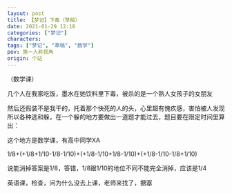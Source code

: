 ```yaml
---
layout: post
title: 【梦记】下毒（草稿）
date: 2021-01-29 12:18
categories: ["梦记"]
characters: 
tags: ["梦记", "草稿", "数学"]
pov: 第一人称视角
origin: 个站
---
```


（数学课）

几个人在我家吃饭，墨水在她饮料里下毒，被杀的是一个熟人女孩子的女朋友

然后还假装不是我干的，托着那个快死的人的头，心里超有愧疚感，害怕被人发现所以各种逃和躲，在一个躲的地方要做出一道题才能过去，题目要在限定时间里算出：

这个地方是数学课，有高中同学XA

1/8+(+1/8+1/10-1/8-1/10)+(+1/8-1/10+1/8-1/10)+(+1/8-1/10-1/8+1/10)​

说能消掉答案是1/8，答错，1/8跟1/10的地位不同不能完全消掉，应该是1/4

英语课，检查，问为什么没去上课，老师来找了，搪塞

